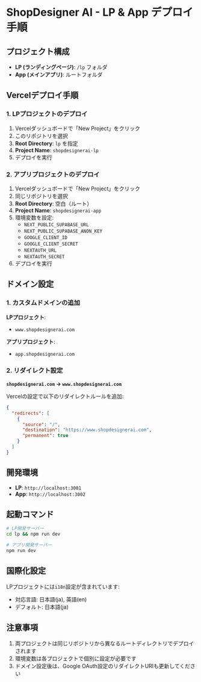 # ShopDesigner AI - LP & App デプロイ手順

## プロジェクト構成

- **LP (ランディングページ)**: `/lp` フォルダ
- **App (メインアプリ)**: ルートフォルダ

## Vercelデプロイ手順

### 1. LPプロジェクトのデプロイ

1. Vercelダッシュボードで「New Project」をクリック
2. このリポジトリを選択
3. **Root Directory**: `lp` を指定
4. **Project Name**: `shopdesignerai-lp`
5. デプロイを実行

### 2. アプリプロジェクトのデプロイ

1. Vercelダッシュボードで「New Project」をクリック
2. 同じリポジトリを選択
3. **Root Directory**: 空白（ルート）
4. **Project Name**: `shopdesignerai-app`
5. 環境変数を設定:
   - `NEXT_PUBLIC_SUPABASE_URL`
   - `NEXT_PUBLIC_SUPABASE_ANON_KEY`
   - `GOOGLE_CLIENT_ID`
   - `GOOGLE_CLIENT_SECRET`
   - `NEXTAUTH_URL`
   - `NEXTAUTH_SECRET`
6. デプロイを実行

## ドメイン設定

### 1. カスタムドメインの追加

**LPプロジェクト**:
- `www.shopdesignerai.com`

**アプリプロジェクト**:
- `app.shopdesignerai.com`

### 2. リダイレクト設定

**`shopdesignerai.com` → `www.shopdesignerai.com`**

Vercelの設定で以下のリダイレクトルールを追加:

```json
{
  "redirects": [
    {
      "source": "/",
      "destination": "https://www.shopdesignerai.com",
      "permanent": true
    }
  ]
}
```

## 開発環境

- **LP**: `http://localhost:3001`
- **App**: `http://localhost:3002`

## 起動コマンド

```bash
# LP開発サーバー
cd lp && npm run dev

# アプリ開発サーバー
npm run dev
```

## 国際化設定

LPプロジェクトには`i18n`設定が含まれています:
- 対応言語: 日本語(ja), 英語(en)
- デフォルト: 日本語(ja)

## 注意事項

1. 両プロジェクトは同じリポジトリから異なるルートディレクトリでデプロイされます
2. 環境変数は各プロジェクトで個別に設定が必要です
3. ドメイン設定後は、Google OAuth設定のリダイレクトURIも更新してください
